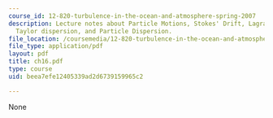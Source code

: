 ```yaml
---
course_id: 12-820-turbulence-in-the-ocean-and-atmosphere-spring-2007
description: Lecture notes about Particle Motions, Stokes' Drift, Lagrangian dispersion,
  Taylor dispersion, and Particle Dispersion.
file_location: /coursemedia/12-820-turbulence-in-the-ocean-and-atmosphere-spring-2007/beea7efe12405339ad2d6739159965c2_ch16.pdf
file_type: application/pdf
layout: pdf
title: ch16.pdf
type: course
uid: beea7efe12405339ad2d6739159965c2

---
```

None